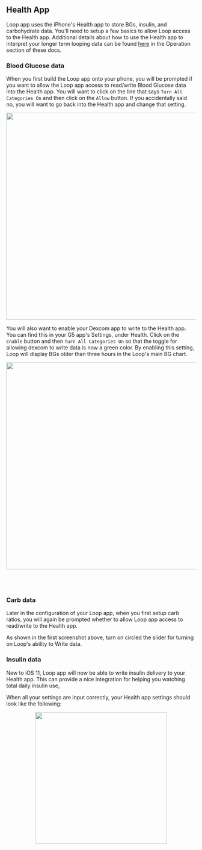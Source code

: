## Health App

Loop app uses the iPhone's Health app to store BGs, insulin, and carbohydrate data.  You'll need to setup a few basics to allow Loop access to the Health app.  Additional details about how to use the Health app to interpret your longer term looping data can be found [here](https://loopkit.github.io/loopdocs/oepration/features/healthapp.md/) in the Operation section of these docs.

### Blood Glucose data

When you first build the Loop app onto your phone, you will be prompted if you want to allow the Loop app access to read/write Blood Glucose data into the Health app.  You will want to click on the line that says `Turn All Categories On` and then click on the `Allow` button.  If you accidentally said no, you will want to go back into the Health app and change that setting.

<p align="center">
<img src="../img/healthapp.png" width="550">
</p>

You will also want to enable your Dexcom app to write to the Health app.  You can find this in your G5 app's Settings, under Health.  Click on the `Enable` button and then `Turn All Categories On` so that the toggle for allowing dexcom to write data is now a green color.  By enabling this setting, Loop will display BGs older than three hours in the Loop's main BG chart.

<p align="center">
<img src="../img/health_g5.jpg" width="550">
</p>
</br></br>

### Carb data
Later in the configuration of your Loop app, when you first setup carb ratios, you will again be prompted whether to allow Loop app access to read/write to the Health app.

As shown in the first screenshot above, turn on circled the slider for turning on Loop's ability to Write data.

### Insulin data

New to iOS 11, Loop app will now be able to write insulin delivery to your Health app.  This can provide a nice integration for helping you watching total daily insulin use,

When all your settings are input correctly, your Health app settings should look like the following:

<p align="center">
<img src="../img/healthapp.jpg" width="350">
</p>
